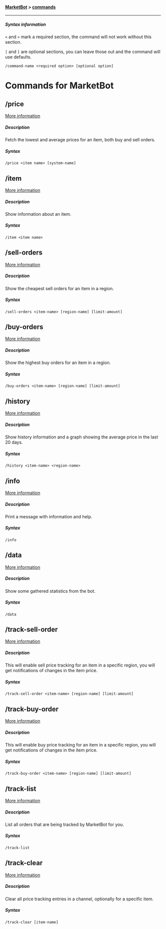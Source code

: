 #### [MarketBot](/MarketBot) > [commands](/MarketBot/commands)

---

##### Syntax information
`<` and `>` mark a required section, the command will not work without this section.

`[` and `]` are optional sections, you can leave those out and the command will use defaults.

`/command-name <required option> [optional option]`

# Commands for MarketBot

## /price
[More information](price)

##### Description
Fetch the lowest and average prices for an item, both buy and sell orders.

##### Syntax
`/price <item name> [system-name]`


## /item
[More information](item)

##### Description
Show information about an item.

##### Syntax
`/item <item name>`


## /sell-orders
[More information](sell-orders)

##### Description
Show the cheapest sell orders for an item in a region.

##### Syntax
`/sell-orders <item-name> [region-name] [limit-amount]`


## /buy-orders
[More information](buy-orders)

##### Description
Show the highest buy orders for an item in a region.

##### Syntax
`/buy-orders <item-name> [region-name] [limit-amount]`


## /history
[More information](history)

##### Description
Show history information and a graph showing the average price in the last 20 days.

##### Syntax
`/history <item-name> <region-name>`


## /info
[More information](info)

##### Description
Print a message with information and help.

##### Syntax
`/info`


## /data
[More information](data)

##### Description
Show some gathered statistics from the bot.

##### Syntax
`/data`


## /track-sell-order
[More information](track-sell-order)

##### Description
This will enable sell price tracking for an item in a specific region, you will get notifications of changes in the item price.

##### Syntax
`/track-sell-order <item-name> [region-name] [limit-amount]`


## /track-buy-order
[More information](track-buy-order)

##### Description
This will enable buy price tracking for an item in a specific region, you will get notifications of changes in the item price.

##### Syntax
`/track-buy-order <item-name> [region-name] [limit-amount]`


## /track-list
[More information](track-list)

##### Description
List all orders that are being tracked by MarketBot for you.

##### Syntax
`/track-list`


## /track-clear
[More information](track-clear)

##### Description
Clear all price tracking entries in a channel, optionally for a specific item.

##### Syntax
`/track-clear [item-name]`
